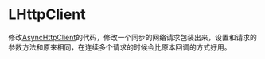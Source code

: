 # LHttpClient
修改[AsyncHttpClient](https://github.com/loopj/android-async-http)的代码，修改一个同步的网络请求包装出来，设置和请求的参数方法和原来相同，在连续多个请求的时候会比原本回调的方式好用。
